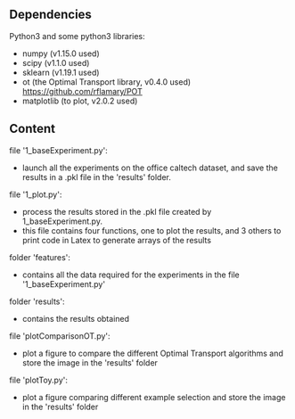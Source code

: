 ## Dependencies
Python3 and some python3 libraries:
 - numpy (v1.15.0 used)
 - scipy (v1.1.0 used)
 - sklearn (v1.19.1 used)
 - ot (the Optimal Transport library, v0.4.0 used) https://github.com/rflamary/POT
 - matplotlib (to plot, v2.0.2 used)


## Content
file '1_baseExperiment.py':
 - launch all the experiments on the office caltech dataset, and save the results in a .pkl file in the 'results' folder.

file '1_plot.py':
 - process the results stored in the .pkl file created by 1_baseExperiment.py.
 - this file contains four functions, one to plot the results, and 3 others to print code in Latex to generate arrays of the results

folder 'features':
 - contains all the data required for the experiments in the file '1_baseExperiment.py'

folder 'results':
 - contains the results obtained

file 'plotComparisonOT.py':
 - plot a figure to compare the different Optimal Transport algorithms and store the image in the 'results' folder

file 'plotToy.py':
 - plot a figure comparing different example selection and store the image in the 'results' folder
